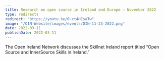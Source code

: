 ```yaml
---
title: Research on open source in Ireland and Europe – November 2022
type: redirects
redirect: "https://youtu.be/0-ct4HCsaTw"
image: "/OIN-Website/images/events/OIN-11-23-2022.png"
date: 2022-03-11
publishDate: 2022-03-11
---
```


The Open Ireland Network discusses the Skillnet Ireland report titled “Open Source and InnerSource Skills in Ireland.”
